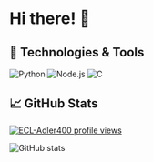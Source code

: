 # Hi there! 👋

## 🔧 Technologies & Tools

![Python](https://img.shields.io/badge/-Python-3776AB?style=flat-square&logo=python&logoColor=white)
![Node.js](https://img.shields.io/badge/-Node.js-339933?style=flat-square&logo=node.js&logoColor=white)
![C](https://img.shields.io/badge/-C-A8B9CC?style=flat-square&logo=c&logoColor=white)

## 📈 GitHub Stats
[![ECL-Adler400 profile views](https://u8views.com/api/v1/github/profiles/171491265/views/day-week-month-total-count.svg)](https://u8views.com/github/ECL-Adler400)

![GitHub stats](https://github-readme-stats.vercel.app/api?username=ECL-Adler400&show_icons=true&theme=tokyonight)

